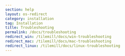 ```yaml
---
section: help
layout: os-redirect
category: installation
tag: Installation
title: Troubleshooting
permalink: /docs/troubleshooting
redirect_win: /tilemill/docs/win-troubleshooting
redirect_mac: /tilemill/docs/mac-troubleshooting
redirect_linux: /tilemill/docs/linux-troubleshooting
---
```

